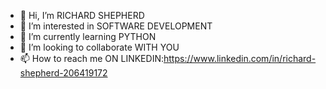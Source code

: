 - 👋 Hi, I’m RICHARD SHEPHERD
- 👀 I’m interested in SOFTWARE DEVELOPMENT
- 🌱 I’m currently learning PYTHON
- 💞️ I’m looking to collaborate WITH YOU
- 📫 How to reach me ON LINKEDIN:https://www.linkedin.com/in/richard-shepherd-206419172

<!---
richey19/richey19 is a ✨ special ✨ repository because its `README.md` (this file) appears on your GitHub profile.
You can click the Preview link to take a look at your changes.
--->
